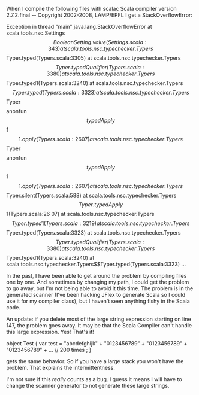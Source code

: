 When I compile the following files with scalac
Scala compiler version 2.7.2.final -- Copyright 2002-2008, LAMP/EPFL
I get a StackOverflowError:

Exception in thread "main" java.lang.StackOverflowError
        at scala.tools.nsc.Settings$$BooleanSetting.value(Settings.scala:343)
        at scala.tools.nsc.typechecker.Typers$$Typer.typed(Typers.scala:3305)
        at scala.tools.nsc.typechecker.Typers$$Typer.typedQualifier(Typers.scala:
3380)
        at scala.tools.nsc.typechecker.Typers$$Typer.typed1(Typers.scala:3240)
        at scala.tools.nsc.typechecker.Typers$$Typer.typed(Typers.scala:3323)
        at scala.tools.nsc.typechecker.Typers$$Typer$$$$anonfun$$typedApply$$1$$1.appl
y(Typers.scala:2607)
        at scala.tools.nsc.typechecker.Typers$$Typer$$$$anonfun$$typedApply$$1$$1.appl
y(Typers.scala:2607)
        at scala.tools.nsc.typechecker.Typers$$Typer.silent(Typers.scala:588)
        at scala.tools.nsc.typechecker.Typers$$Typer.typedApply$$1(Typers.scala:26
07)
        at scala.tools.nsc.typechecker.Typers$$Typer.typed1(Typers.scala:3219)
        at scala.tools.nsc.typechecker.Typers$$Typer.typed(Typers.scala:3323)
        at scala.tools.nsc.typechecker.Typers$$Typer.typedQualifier(Typers.scala:
3380)
        at scala.tools.nsc.typechecker.Typers$$Typer.typed1(Typers.scala:3240)
        at scala.tools.nsc.typechecker.Typers$$Typer.typed(Typers.scala:3323)
...

In the past, I have been able to get around the problem by compiling files one by one.  And sometimes by changing my path, I could get the problem to go away, but I'm not being able to avoid it this time.  The problem is in the generated scanner (I've been
hacking JFlex to generate Scala so I could use it for my compiler class), but I haven't seen anything fishy in the Scala code.

An update: if you delete most of the large string expression starting on line 147,
the problem goes away.  It may be that the Scala Compiler can't handle this large expression.
Yes!  That's it!

object Test {
   var test = "abcdefghijk" +
        "0123456789" +
        "0123456789" +
        "0123456789" +
        ... // 200 times
      ;
}

gets the same behavior.  So if you have a large stack you won't have the problem.
That explains the intermittentness.

I'm not sure if this *really* counts as a bug.  I guess it means I
will have to change the scanner generator to not generate these large strings.

